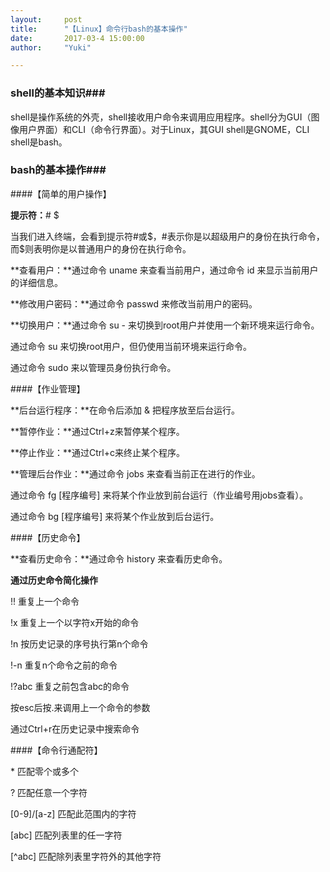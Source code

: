 ```yaml
---
layout:     post
title:      "【Linux】命令行bash的基本操作"
date:       2017-03-4 15:00:00
author:     "Yuki"

---
```


### shell的基本知识###

shell是操作系统的外壳，shell接收用户命令来调用应用程序。shell分为GUI（图像用户界面）和CLI（命令行界面）。对于Linux，其GUI shell是GNOME，CLI shell是bash。


### bash的基本操作###

####【简单的用户操作】

**提示符：**#	$

当我们进入终端，会看到提示符#或$，#表示你是以超级用户的身份在执行命令，而$则表明你是以普通用户的身份在执行命令。

**查看用户：**通过命令		uname 来查看当前用户，通过命令		id  来显示当前用户的详细信息。

**修改用户密码：**通过命令 passwd 来修改当前用户的密码。

**切换用户：**通过命令 su - 来切换到root用户并使用一个新环境来运行命令。

通过命令 su 来切换root用户，但仍使用当前环境来运行命令。

 通过命令 sudo 来以管理员身份执行命令。

####【作业管理】


**后台运行程序：**在命令后添加 & 把程序放至后台运行。

**暂停作业：**通过Ctrl+z来暂停某个程序。

**停止作业：**通过Ctrl+c来终止某个程序。

**管理后台作业：**通过命令 jobs 来查看当前正在进行的作业。

通过命令 fg [程序编号] 来将某个作业放到前台运行（作业编号用jobs查看）。

通过命令 bg [程序编号] 来将某个作业放到后台运行。

####【历史命令】


**查看历史命令：**通过命令 history 来查看历史命令。

**通过历史命令简化操作**

!!  重复上一个命令

!x 重复上一个以字符x开始的命令

!n 按历史记录的序号执行第n个命令

!-n 重复n个命令之前的命令

!?abc 重复之前包含abc的命令

按esc后按.来调用上一个命令的参数

通过Ctrl+r在历史记录中搜索命令

####【命令行通配符】


\* 匹配零个或多个

? 匹配任意一个字符

[0-9]/[a-z] 匹配此范围内的字符

[abc] 匹配列表里的任一字符

[^abc] 匹配除列表里字符外的其他字符
		     

